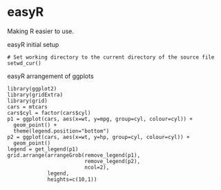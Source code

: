 # easyR
Making R easier to use.

easyR initial setup
```
# Set working directory to the current directory of the source file
setwd_cur()
```

easyR arrangement of ggplots
```
library(ggplot2)
library(gridExtra)
library(grid)
cars = mtcars
cars$cyl = factor(cars$cyl)
p1 = ggplot(cars, aes(x=wt, y=mpg, group=cyl, colour=cyl)) +
  geom_point() +
  theme(legend.position="bottom")
p2 = ggplot(cars, aes(x=wt, y=hp, group=cyl, colour=cyl)) +
  geom_point()
legend = get_legend(p1)
grid.arrange(arrangeGrob(remove_legend(p1),
                         remove_legend(p2),
                         ncol=2),
             legend,
             heights=c(10,1))
```

